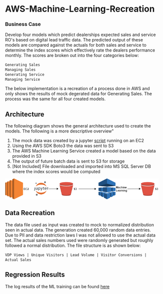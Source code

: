 # AWS-Machine-Learning-Recreation

### Business Case

Develop four models which predict dealerships expected sales and service RO's based on digital lead traffic data. The predicted output of these models are compared against the actuals for both sales and service to determine the index scores which effectively rate the dealers performance monthly. The scores are broken out into the four categories below:

```
Generating Sales
Managing Sales
Generating Service
Managing Service
```
The below implementation is a recreation of a process done in AWS and only shows the results of mock degerated data for Generating Sales. The process was the same for all four created models. 

## Architecture

The following diagram shows the general architecture used to create the models. The following is a more descriptive overview"

1. The mock data was created by a jupyter [script](/generateData.ipynb) running on an EC2
2. Using the AWS SDK Boto3 the data was sent to S3
3. The AWS Machine Learning Service created a model based on the data provided in S3 
4. The output of future batch data is sent to S3 for storage
5. [Not Included] File downloaded and imported into MS SQL Server DB where the index scores would be computed


![alt text](/Images/GeneratingSalesMockMLFlow.png)


## Data Recreation

The data file used as input was created to mock to normalized distribution seen in actual data. The generation created 60,000 random data entries. Due to PII and data restriction laws I was not allowed to use the actual data set. The actual sales numbers used were randomly generated but roughly followed a normal distribution. The file structure is as shown below:

```
VDP Views | Unique Visitors | Lead Volume | Visitor Conversions | Actual Sales
```

## Regression Results

The log results of the ML training can be found [here](/MLOutput.txt) 

